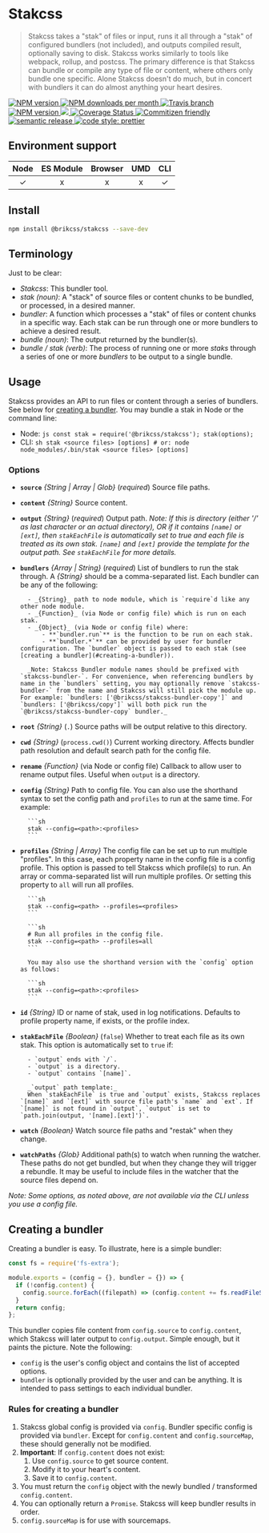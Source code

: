 # Stakcss

> Stakcss takes a "stak" of files or input, runs it all through a "stak" of configured bundlers (not included), and outputs compiled result, optionally saving to disk. Stakcss works similarly to tools like webpack, rollup, and postcss. The primary difference is that Stakcss can bundle or compile any type of file or content, where others only bundle one specific. Alone Stakcss doesn't do much, but in concert with bundlers it can do almost anything your heart desires.

<!-- Shields. -->
<p>
	<!-- NPM version. -->
	<a href="https://www.npmjs.com/package/@brikcss/stakcss">
		<img alt="NPM version" src="https://img.shields.io/npm/v/@brikcss/stakcss.svg?style=flat-square">
	</a>
	<!-- NPM downloads/month. -->
	<a href="https://www.npmjs.com/package/@brikcss/stakcss">
		<img alt="NPM downloads per month" src="https://img.shields.io/npm/dm/@brikcss/stakcss.svg?style=flat-square">
	</a>
	<!-- Travis branch. -->
	<a href="https://github.com/brikcss/stakcss/tree/master">
		<img alt="Travis branch" src="https://img.shields.io/travis/rust-lang/rust/master.svg?style=flat-square&label=master">
	</a>
	<!-- Codacy grade. -->
	<a href="https://www.codacy.com/app/thezimmee/stakcss">
		<img alt="NPM version" src="https://img.shields.io/codacy/grade/28adee991e004621b2a9bece53370661/master.svg?style=flat-square">
	</a>
	<!-- Codacy coverage. -->
	<a class="badge-align" href="https://www.codacy.com/app/thezimmee/stakcss">
		<img src="https://img.shields.io/codacy/coverage/28adee991e004621b2a9bece53370661/master.svg?style=flat-square"/>
	</a>
	<!-- Coveralls coverage. -->
	<a href='https://coveralls.io/github/brikcss/stakcss?branch=master'>
		<img src='https://img.shields.io/coveralls/github/brikcss/stakcss/master.svg?style=flat-square' alt='Coverage Status' />
	</a>
	<!-- Commitizen friendly. -->
	<a href="http://commitizen.github.io/cz-cli/">
		<img alt="Commitizen friendly" src="https://img.shields.io/badge/commitizen-friendly-brightgreen.svg?style=flat-square">
	</a>
	<!-- Semantic release. -->
	<a href="https://github.com/semantic-release/semantic-release">
		<img alt="semantic release" src="https://img.shields.io/badge/%20%20%F0%9F%93%A6%F0%9F%9A%80-semantic--release-e10079.svg?style=flat-square">
	</a>
	<!-- Prettier code style. -->
	<a href="https://prettier.io/">
		<img alt="code style: prettier" src="https://img.shields.io/badge/code_style-prettier-ff69b4.svg?style=flat-square">
	</a>
	<!-- MIT License. -->
	<!-- <a href="https://choosealicense.com/licenses/mit/">
		<img alt="License" src="https://img.shields.io/npm/l/express.svg?style=flat-square">
	</a> -->
</p>

## Environment support

| Node | ES Module | Browser | UMD | CLI |
| :--: | :-------: | :-----: | :-: | :-: |
|  ✓   |     x     |    x    |  x  |  ✓  |

## Install

```sh
npm install @brikcss/stakcss --save-dev
```

## Terminology

Just to be clear:

- _Stakcss_: This bundler tool.
- _stak (noun)_: A "stack" of source files or content chunks to be bundled, or processed, in a desired manner.
- _bundler_: A function which processes a "stak" of files or content chunks in a specific way. Each stak can be run through one or more bundlers to achieve a desired result.
- _bundle (noun)_: The output returned by the bundler(s).
- _bundle / stak (verb)_: The process of running one or more _staks_ through a series of one or more _bundlers_ to be output to a single bundle.

## Usage

Stakcss provides an API to run files or content through a series of bundlers. See below for [creating a bundler](#creating-a-bundler). You may bundle a stak in Node or the command line:

- Node:
  `js const stak = require('@brikcss/stakcss'); stak(options);`
- CLI:
  `sh stak <source files> [options] # or: node node_modules/.bin/stak <source files> [options]`

### Options

- **`source`** _{String | Array | Glob}_ (_required_) Source file paths.

- **`content`** _{String}_ Source content.

- **`output`** _{String}_ (_required_) Output path. _Note: If this is directory (either '/' as last character or an actual directory), OR if it contains `[name]` or `[ext]`, then `stakEachFile` is automatically set to true and each file is treated as its own stak. `[name]` and `[ext]` provide the template for the output path. See `stakEachFile` for more details._

- **`bundlers`** _{Array | String}_ (_required_) List of bundlers to run the stak through. A _{String}_ should be a comma-separated list. Each bundler can be any of the following:

      	- _{String}_ path to node module, which is `require`d like any other node module.
      	- _{Function}_ (via Node or config file) which is run on each stak.
      	- _{Object}_ (via Node or config file) where:
      		- **`bundler.run`** is the function to be run on each stak.
      		- **`bundler.*`** can be provided by user for bundler configuration. The `bundler` object is passed to each stak (see [creating a bundler](#creating-a-bundler)).

      	_Note: Stakcss Bundler module names should be prefixed with `stakcss-bundler-`. For convenience, when referencing bundlers by name in the `bundlers` setting, you may optionally remove `stakcss-bundler-` from the name and Stakcss will still pick the module up. For example: `bundlers: ['@brikcss/stakcss-bundler-copy']` and `bundlers: ['@brikcss/copy']` will both pick run the `@brikcss/stakcss-bundler-copy` bundler._

- **`root`** _{String}_ (`.`) Source paths will be output relative to this directory.

- **`cwd`** _{String}_ (`process.cwd()`) Current working directory. Affects bundler path resolution and default search path for the config file.

- **`rename`** _{Function}_ (via Node or config file) Callback to allow user to rename output files. Useful when `output` is a directory.

- **`config`** _{String}_ Path to config file. You can also use the shorthand syntax to set the config path and `profiles` to run at the same time. For example:

      	```sh
      	stak --config=<path>:<profiles>
      	```

- **`profiles`** _{String | Array}_ The config file can be set up to run multiple "profiles". In this case, each property name in the config file is a config profile. This option is passed to tell Stakcss which profile(s) to run. An array or comma-separated list will run multiple profiles. Or setting this property to `all` will run all profiles.

      	```sh
      	stak --config=<path> --profiles=<profiles>
      	```

      	```sh
      	# Run all profiles in the config file.
      	stak --config=<path> --profiles=all
      	```

      	You may also use the shorthand version with the `config` option as follows:

      	```sh
      	stak --config=<path>:<profiles>
      	```

- **`id`** _{String}_ ID or name of stak, used in log notifications. Defaults to profile property name, if exists, or the profile index.

- **`stakEachFile`** _{Boolean}_ (`false`) Whether to treat each file as its own stak. This option is automatically set to `true` if:

      	- `output` ends with `/`.
      	- `output` is a directory.
      	- `output` contains `[name]`.

      	_`output` path template:_
      	When `stakEachFile` is true and `output` exists, Stakcss replaces `[name]` and `[ext]` with source file path's `name` and `ext`. If `[name]` is not found in `output`, `output` is set to `path.join(output, '[name].[ext]')`.

- **`watch`** _{Boolean}_ Watch source file paths and "restak" when they change.

- **`watchPaths`** _{Glob}_ Additional path(s) to watch when running the watcher. These paths do not get bundled, but when they change they will trigger a rebundle. It may be useful to include files in the watcher that the source files depend on.

_Note: Some options, as noted above, are not available via the CLI unless you use a config file._

## Creating a bundler

Creating a bundler is easy. To illustrate, here is a simple bundler:

```js
const fs = require('fs-extra');

module.exports = (config = {}, bundler = {}) => {
  if (!config.content) {
    config.source.forEach((filepath) => (config.content += fs.readFileSync(filepath, 'utf8')));
  }
  return config;
};
```

This bundler copies file content from `config.source` to `config.content`, which Stakcss will later output to `config.output`. Simple enough, but it paints the picture. Note the following:

- `config` is the user's config object and contains the list of accepted options.
- `bundler` is optionally provided by the user and can be anything. It is intended to pass settings to each individual bundler.

### Rules for creating a bundler

1.  Stakcss global config is provided via `config`. Bundler specific config is provided via `bundler`. Except for `config.content` and `config.sourceMap`, these should generally not be modified.
2.  **Important**: If `config.content` does not exist:
    1.  Use `config.source` to get source content.
    2.  Modify it to your heart's content.
    3.  Save it to `config.content`.
3.  You must return the `config` object with the newly bundled / transformed `config.content`.
4.  You can optionally return a `Promise`. Stakcss will keep bundler results in order.
5.  `config.sourceMap` is for use with sourcemaps.
